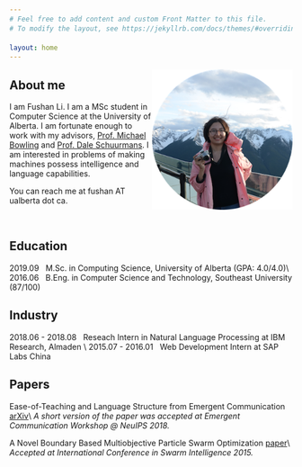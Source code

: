 ```yaml
---
# Feel free to add content and custom Front Matter to this file.
# To modify the layout, see https://jekyllrb.com/docs/themes/#overriding-theme-defaults

layout: home
---
```

<img style='float: right;' width='250' height='250' src='circle.png'>

## About me
I am Fushan Li. I am a MSc student in Computer Science at the University of Alberta. I am fortunate enough to work with my advisors, [Prof. Michael Bowling](https://webdocs.cs.ualberta.ca/~bowling/index.html) and [Prof. Dale Schuurmans](https://webdocs.cs.ualberta.ca/~dale/). 
I am interested in problems of making machines possess intelligence and language capabilities.

You can reach me at fushan AT ualberta dot ca.

<br />

## Education

2019.09 &nbsp; M.Sc. in Computing Science, University of Alberta (GPA: 4.0/4.0)\\
2016.06 &nbsp; B.Eng. in Computer Science and Technology, Southeast University (87/100)

## Industry

2018.06 - 2018.08 &nbsp; Reseach Intern in Natural Language Processing at IBM Research, Almaden \\
2015.07 - 2016.01 &nbsp; Web Development Intern at SAP Labs China

## Papers

Ease-of-Teaching and Language Structure from Emergent Communication [arXiv](https://arxiv.org/abs/1906.02403)\\
*A short version of the paper was accepted at Emergent Communication Workshop @ NeuIPS 2018.*


A Novel Boundary Based Multiobjective Particle Swarm Optimization [paper](https://link.springer.com/chapter/10.1007/978-3-319-20466-6_17)\\
*Accepted at International Conference in Swarm Intelligence 2015.*